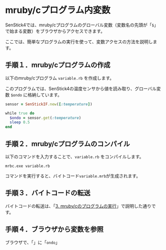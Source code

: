 <style>
img {
    border: 3px black solid;
}
</style>

# mruby/cプログラム内変数

SenStick4では、mruby/cプログラムのグローバル変数（変数名の先頭が「`$`」で始まる変数）をブラウザからアクセスできます。

ここでは、簡単なプログラムの実行を使って、変数アクセスの方法を説明します。

## 手順１．mruby/cプログラムの作成

以下のmruby/cプログラム `variable.rb` を作成します。

このプログラムでは、SenStick4の温度センサから値を読み取り、グローバル変数 `$ondo` に格納しています。

```Ruby
sensor = SenStickIF.new([:temperature])

while true do
  $ondo = sensor.get(:temperature)
  sleep 0.5
end
```

## 手順２．mruby/cプログラムのコンパイル

以下のコマンドを入力することで、`variable.rb` をコンパイルします。

```
mrbc.exe variable.rb
```

コマンドを実行すると、バイトコード`variable.mrb`が生成されます。

## 手順３．バイトコードの転送

バイトコードの転送は、「[3. mruby/cのプログラムの実行](./tutorial-3.md)」で説明した通りです。

## 手順４．ブラウザから変数を参照

ブラウザで、「」に「`ondo`」





